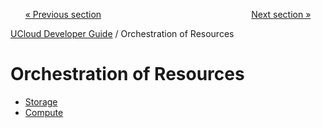 <p align='center'>
<a href='/docs/developer-guide/accounting-and-projects/grants/README.md'>« Previous section</a>
&nbsp;&nbsp;&nbsp;&nbsp;&nbsp;&nbsp;&nbsp;&nbsp;&nbsp;&nbsp;&nbsp;&nbsp;&nbsp;&nbsp;&nbsp;&nbsp;&nbsp;&nbsp;&nbsp;&nbsp;&nbsp;&nbsp;&nbsp;&nbsp;&nbsp;&nbsp;&nbsp;&nbsp;&nbsp;&nbsp;&nbsp;&nbsp;&nbsp;&nbsp;&nbsp;&nbsp;&nbsp;&nbsp;&nbsp;&nbsp;&nbsp;&nbsp;&nbsp;&nbsp;&nbsp;&nbsp;&nbsp;&nbsp;&nbsp;&nbsp;&nbsp;&nbsp;&nbsp;&nbsp;&nbsp;&nbsp;&nbsp;&nbsp;&nbsp;&nbsp;<a href='/docs/developer-guide/orchestration/storage/filecollections.md'>Next section »</a>
</p>


[UCloud Developer Guide](/docs/developer-guide/README.md) / Orchestration of Resources
# Orchestration of Resources

 - [Storage](/docs/developer-guide/orchestration/storage/README.md)
 - [Compute](/docs/developer-guide/orchestration/compute/README.md)
